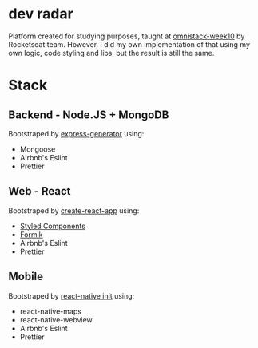 # dev radar

Platform created for studying purposes, taught at [omnistack-week10](https://rocketseat.com.br/week-10/aulas) by Rocketseat team. However, I did my own implementation of that using my own logic, code styling and libs, but the result is still the same. 

# Stack

## Backend - Node.JS + MongoDB

Bootstraped by [express-generator](https://expressjs.com/en/starter/generator.html) using:

* Mongoose
* Airbnb's Eslint
* Prettier

## Web - React

Bootstraped by [create-react-app](https://github.com/facebook/create-react-app) using:

* [Styled Components](https://styled-components.com/)
* [Formik](https://jaredpalmer.com/formik/)
* Airbnb's Eslint
* Prettier

## Mobile

Bootstraped by [react-native init](https://github.com/react-native-community/cli#using-npx-recommended) using:

* react-native-maps
* react-native-webview
* Airbnb's Eslint
* Prettier